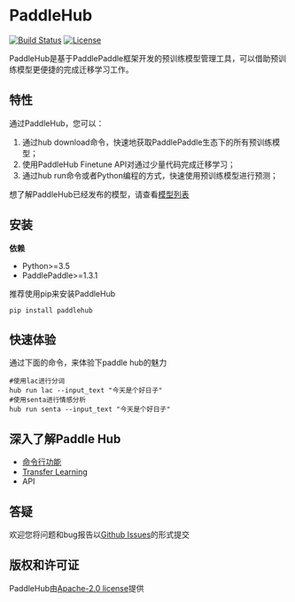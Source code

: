 # PaddleHub


[![Build Status](https://travis-ci.org/PaddlePaddle/PaddleHub.svg?branch=develop)](https://travis-ci.org/PaddlePaddle/PaddleHub)
[![License](https://img.shields.io/badge/license-Apache%202-blue.svg)](LICENSE)

PaddleHub是基于PaddlePaddle框架开发的预训练模型管理工具，可以借助预训练模型更便捷的完成迁移学习工作。

## 特性

通过PaddleHub，您可以：

1. 通过hub download命令，快速地获取PaddlePaddle生态下的所有预训练模型；
2. 使用PaddleHub Finetune API对通过少量代码完成迁移学习；
3. 通过hub run命令或者Python编程的方式，快速使用预训练模型进行预测；

想了解PaddleHub已经发布的模型，请查看[模型列表](https://github.com/PaddlePaddle/PaddleHub/tree/develop/docs/released_module_list.md)

## 安装

**依赖**
* Python>=3.5
* PaddlePaddle>=1.3.1

推荐使用pip来安装PaddleHub

```
pip install paddlehub
```

## 快速体验
通过下面的命令，来体验下paddle hub的魅力
```
#使用lac进行分词
hub run lac --input_text "今天是个好日子"
#使用senta进行情感分析
hub run senta --input_text "今天是个好日子"
```

## 深入了解Paddle Hub
* [命令行功能](https://github.com/PaddlePaddle/PaddleHub/tree/develop/docs/command_line_introduction.md)
* [Transfer Learning](https://github.com/PaddlePaddle/PaddleHub/tree/develop/docs/transfer_learning_turtorial.md)
* API

## 答疑

欢迎您将问题和bug报告以[Github Issues](https://github.com/PaddlePaddle/PaddleHub/issues)的形式提交

## 版权和许可证
PaddleHub由[Apache-2.0 license](LICENSE)提供
